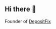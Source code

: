 ## Hi there 👋
Founder of <a href="https://www.depositfix.com/" target="_blank" rel="noopener noreferrer">DepositFix</a>

